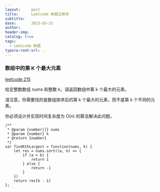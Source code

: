 ```yaml
---
layout:     post
title:      Leetcode 刷题之排序
subtitle:  
date:       2023-03-25
author:     
header-img: 
catalog: true
tags:
  - Leetcode 刷题
typora-root-url: ..
---
```


### 数组中的第 K 个最大元素

[leetcode 215](https://leetcode.cn/problems/kth-largest-element-in-an-array/description/)

给定整数数组 nums 和整数 k，请返回数组中第 k 个最大的元素。

请注意，你需要找的是数组排序后的第 k 个最大的元素，而不是第 k 个不同的元素。

你必须设计并实现时间复杂度为 O(n) 的算法解决此问题。

```
/**
 * @param {number[]} nums
 * @param {number} k
 * @return {number}
 */
var findKthLargest = function(nums, k) {
    let res = nums.sort((a, b) => {
        if (a < b) {
          	return 1
        } else {
          	return -1
        }
    })
    return res[k - 1]
};
```